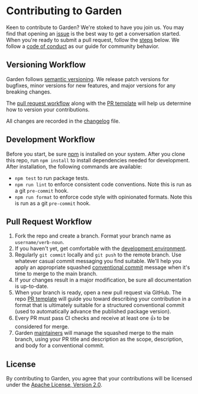 # Contributing to Garden

Keen to contribute to Garden? We're stoked to have you join us. You may
find that opening an
[issue](https://github.com/zendeskgarden/eslint-config/issues) is the
best way to get a conversation started. When you're ready to submit a
pull request, follow the [steps](#pull-request-workflow) below. We
follow a [code of conduct](CODE_OF_CONDUCT.md) as our guide for
community behavior.

## Versioning Workflow

Garden follows [semantic versioning](https://semver.org/). We release
patch versions for bugfixes, minor versions for new features, and major
versions for any breaking changes.

The [pull request workflow](#pull-request-workflow) along with the [PR
template](PULL_REQUEST_TEMPLATE.md) will help us determine how to
version your contributions.

All changes are recorded in the [changelog](../CHANGELOG.md) file.

## Development Workflow

Before you start, be sure [npm](https://www.npmjs.com/package/npm) is installed
on your system. After you clone this repo, run `npm install` to install
dependencies needed for development. After installation, the following commands
are available:

- `npm test` to run package tests.
- `npm run lint` to enforce consistent code conventions. Note this is run
  as a git `pre-commit` hook.
- `npm run format` to enforce code style with opinionated formats. Note
  this is run as a git `pre-commit` hook.

## Pull Request Workflow

1. Fork the repo and create a branch. Format your branch name as
   `username/verb-noun`.
1. If you haven't yet, get comfortable with the [development
   environment](#development-workflow).
1. Regularly `git commit` locally and `git push` to the remote branch.
   Use whatever casual commit messaging you find suitable. We'll help
   you apply an appropriate squashed [conventional
   commit](https://conventionalcommits.org/) message when it's time to
   merge to the main branch.
1. If your changes result in a major modification, be sure all
   documentation is up-to-date.
1. When your branch is ready, open a new pull request via GitHub.
   The repo [PR template](PULL_REQUEST_TEMPLATE.md) will guide you
   toward describing your contribution in a format that is ultimately
   suitable for a structured conventional commit (used to automatically
   advance the published package version).
1. Every PR must pass CI checks and receive at least one :+1: to be
   considered for merge.
1. Garden
   [maintainers](https://github.com/orgs/zendeskgarden/teams/maintainers)
   will manage the squashed merge to the main branch, using your PR title
   and description as the scope, description, and body for a conventional
   commit.

## License

By contributing to Garden, you agree that your contributions will be
licensed under the [Apache License, Version 2.0](../LICENSE.md).
